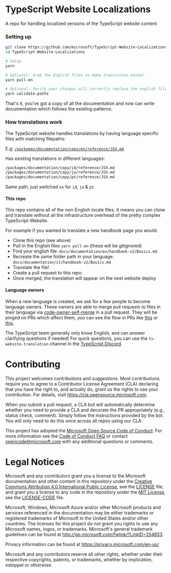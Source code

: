 # TypeScript Website Localizations

A repo for handling localized versions of the TypeScript website content

### Setting up

```sh
git clone https://github.com/microsoft/TypeScript-Website-Localizations
cd TypeScript-Website-Localizations

# Setup
yarn

# Optional: Grab the English files to make translation easier
yarn pull-en

# Optional: Verify your changes will correctly replace the english files
yarn validate-paths
```

That's it, you've got a copy of all the documentation and now can write documentation which follows the existing patterns.

### How translations work 

The TypeScript website handles translations by having language specific files with matching filepaths:

E.g: [`/packages/documentation/copy/en/reference/JSX.md`](https://github.com/microsoft/TypeScript-website/blob/68a4f67ed5f396228eeb6d0309b51bcfb19d31a1/packages/documentation/copy/en/reference/JSX.md#L1)

Has existing translations in different languages:

```sh
/packages/documentation/copy/id/reference/JSX.md
/packages/documentation/copy/ja/reference/JSX.md
/packages/documentation/copy/pt/reference/JSX.md
```

Same path, just switched `en` for `id`, `ja` & `pt`.

#### This repo

This repo contains all of the non-English locale files. It means you can clone and translate without all the infrastructure overhead of the pretty complex TypeScript-Website. 

For example if you wanted to translate a new handbook page you would:

- Clone this repo (see above)
- Pull in the English files `yarn pull-en` (these will be gitignored)
- Find your english file: `docs/documentation/en/handbook-v2/Basics.md`
- Recreate the same folder path in your language: `docs/documentation/it/handbook-v2/Basics.md`
- Translate the file! 
- Create a pull request to this repo
- Once merged, the translation will appear on the next website deploy

#### Language owners

When a new language is created, we ask for a few people to become language owners. These owners are able to merge pull requests to files in their language via [code-owner-self-merge](https://github.com/OSS-Docs-Tools/code-owner-self-merge) in a pull request. They will be pinged on PRs which affect them, you can see the flow in PRs like [this](https://github.com/microsoft/TypeScript-Website/pull/1478) or [this](https://github.com/microsoft/TypeScript-Website/pull/1458).

The TypeScript team generally only know English, and can answer clarifying questions if needed! For quick questions, you can use the `ts-website-translation` channel in the [TypeScript Discord](https://discord.gg/typescript).

# Contributing

This project welcomes contributions and suggestions.  Most contributions require you to agree to a
Contributor License Agreement (CLA) declaring that you have the right to, and actually do, grant us
the rights to use your contribution. For details, visit https://cla.opensource.microsoft.com.

When you submit a pull request, a CLA bot will automatically determine whether you need to provide
a CLA and decorate the PR appropriately (e.g., status check, comment). Simply follow the instructions
provided by the bot. You will only need to do this once across all repos using our CLA.

This project has adopted the [Microsoft Open Source Code of Conduct](https://opensource.microsoft.com/codeofconduct/).
For more information see the [Code of Conduct FAQ](https://opensource.microsoft.com/codeofconduct/faq/) or
contact [opencode@microsoft.com](mailto:opencode@microsoft.com) with any additional questions or comments.

# Legal Notices

Microsoft and any contributors grant you a license to the Microsoft documentation and other content
in this repository under the [Creative Commons Attribution 4.0 International Public License](https://creativecommons.org/licenses/by/4.0/legalcode),
see the [LICENSE](LICENSE) file, and grant you a license to any code in the repository under the [MIT License](https://opensource.org/licenses/MIT), see the
[LICENSE-CODE](LICENSE-CODE) file.

Microsoft, Windows, Microsoft Azure and/or other Microsoft products and services referenced in the documentation
may be either trademarks or registered trademarks of Microsoft in the United States and/or other countries.
The licenses for this project do not grant you rights to use any Microsoft names, logos, or trademarks.
Microsoft's general trademark guidelines can be found at http://go.microsoft.com/fwlink/?LinkID=254653.

Privacy information can be found at https://privacy.microsoft.com/en-us/

Microsoft and any contributors reserve all other rights, whether under their respective copyrights, patents,
or trademarks, whether by implication, estoppel or otherwise.
